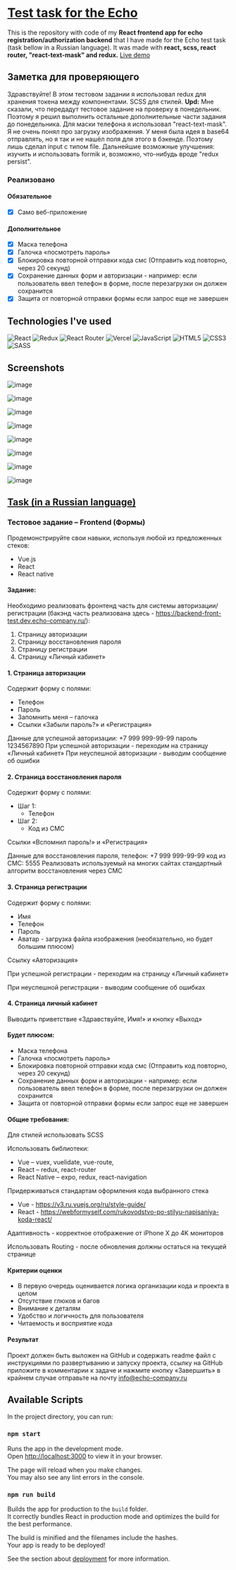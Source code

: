 # [Test task for the Echo](https://echo-test-frontend.vercel.app/)

This is the repository with code of my **React frontend app for echo registration/authorization backend** that I have made
for the Echo test task (task bellow in a Russian language). It was made with **react, scss, react router, "react-text-mask" and redux.**
[Live demo](https://echo-test-frontend.vercel.app/)

## Заметка для проверяющего
Здравствуйте! В этом тестовом задании я использовал redux для хранения токена между компонентами. SCSS для стилей.
**Upd:** Мне сказали, что передадут тестовое задание на проверку в понедельник. Поэтому я решил
выполнить остальные дополнительные части задания до понедельника. Для маски телефона я использовал "react-text-mask". 
Я не очень понял про загрузку изображения. У меня была идея в base64 отправлять, но я так и не нашёл поля для этого в бэкенде. Поэтому 
лишь сделал input с типом file. Дальнейшие возможные улучшения: изучить и использовать formik и, возможно, что-нибудь вроде "redux persist".

### Реализовано

#### Обязательное
- [X] Само веб-приложение

#### Дополнительное
- [X] Маска телефона
- [X] Галочка «посмотреть пароль»
- [X] Блокировка повторной отправки кода смс (Отправить код повторно, через 20 секунд)
- [X] Сохранение данных форм и авторизации - например: если пользователь ввел телефон в форме, после перезагрузки он должен сохранится
- [X] Защита от повторной отправки формы если запрос еще не завершен

## Technologies I've used
![React](https://img.shields.io/badge/react-%2320232a.svg?style=for-the-badge&logo=react&logoColor=%2361DAFB)
![Redux](https://img.shields.io/badge/redux-%23593d88.svg?style=for-the-badge&logo=redux&logoColor=white)
![React Router](https://img.shields.io/badge/React_Router-CA4245?style=for-the-badge&logo=react-router&logoColor=white)
![Vercel](https://img.shields.io/badge/vercel-%23000000.svg?style=for-the-badge&logo=vercel&logoColor=white)
![JavaScript](https://img.shields.io/badge/javascript-%23323330.svg?style=for-the-badge&logo=javascript&logoColor=%23F7DF1E)
![HTML5](https://img.shields.io/badge/html5-%23E34F26.svg?style=for-the-badge&logo=html5&logoColor=white)
![CSS3](https://img.shields.io/badge/css3-%231572B6.svg?style=for-the-badge&logo=css3&logoColor=white)
![SASS](https://img.shields.io/badge/SASS-hotpink.svg?style=for-the-badge&logo=SASS&logoColor=white)

## Screenshots

![image](https://user-images.githubusercontent.com/83648973/221027770-76c34b62-546e-4f70-b5ac-6ca6c5694983.png)

![image](https://user-images.githubusercontent.com/83648973/221027804-ebc203ee-55a5-45f3-b122-fe309ad17177.png)

![image](https://user-images.githubusercontent.com/83648973/221027851-ea48e385-21dd-4a25-b157-6bb2b2ba6e27.png)

![image](https://user-images.githubusercontent.com/83648973/221027875-d5008205-3a8b-4d16-b48c-df3df551ecfd.png)

![image](https://user-images.githubusercontent.com/83648973/221027968-a8a31757-2c04-4a90-b56e-8f09add5de96.png)

![image](https://user-images.githubusercontent.com/83648973/221027998-47a5109e-d06f-4f3c-ace9-c553459ec130.png)

![image](https://user-images.githubusercontent.com/83648973/221028063-84ef3dd1-73a9-4899-ae6c-6fb3a62eba09.png)

![image](https://user-images.githubusercontent.com/83648973/221028135-bf69f734-523c-40f1-9de2-4fa962943185.png)


## [Task (in a Russian language)](web-job.pdf)

### Тестовое задание – Frontend (Формы)
Продемонстрируйте свои навыки, используя любой из предложенных стеков:
- Vue.js
- React
- React native

#### Задание:
Необходимо реализовать фронтенд часть для системы авторизации/регистрации (бакэнд
часть реализована здесь - https://backend-front-test.dev.echo-company.ru/):
1. Страницу авторизации
2. Страницу восстановления пароля
3. Страницу регистрации
4. Страницу «Личный кабинет»

#### 1. Страница авторизации
   Содержит форму с полями:
   - Телефон
   - Пароль
   - Запомнить меня – галочка
   - Ссылки «Забыли пароль?» и «Регистрация»

   Данные для успешной авторизации: +7 999 999-99-99 пароль 1234567890
   При успешной авторизации - переходим на страницу «Личный кабинет»
   При неуспешной авторизации - выводим сообщение об ошибки

#### 2. Страница восстановления пароля
   Содержит форму с полями:
   - Шаг 1: 
     - Телефон
   - Шаг 2:
     - Код из СМС
   
   Ссылки «Вспомнил пароль!» и «Регистрация»

   Данные для восстановления пароля, телефон: +7 999 999-99-99 код из СМС: 5555
   Реализовать используемый на многих сайтах стандартный алгоритм восстановления через СМС

#### 3. Страница регистрации
   Содержит форму с полями:
   - Имя
   - Телефон
   - Пароль
   - Аватар - загрузка файла изображения (необязательно, но будет большим плюсом)

Ссылку «Авторизация»

При успешной регистрации - переходим на страницу «Личный кабинет»
   
При неуспешной регистрации - выводим сообщение об ошибках

#### 4. Страница личный кабинет
Выводить приветствие «Здравствуйте, Имя!» и кнопку «Выход»
   
#### Будет плюсом:
   - Маска телефона
   - Галочка «посмотреть пароль»
   - Блокировка повторной отправки кода смс (Отправить код повторно, через 20 секунд)
   - Сохранение данных форм и авторизации - например: если пользователь ввел телефон
   в форме, после перезагрузки он должен сохранится
   - Защита от повторной отправки формы если запрос еще не завершен

#### Общие требования:
   Для стилей использовать SCSS
   
Использовать библиотеки:
   - Vue – vuex, vuelidate, vue-route,
   - React – redux, react-router
   - React Native – expo, redux, react-navigation
   
Придерживаться стандартам оформления кода выбранного стека
   - Vue - https://v3.ru.vuejs.org/ru/style-guide/
   - React - https://webformyself.com/rukovodstvo-po-stilyu-napisaniya-koda-react/
   
Адаптивность - корректное отображение от iPhone X до 4K мониторов
   
Использовать Routing - после обновления должны остаться на текущей странице
   
#### Критерии оценки
   - В первую очередь оценивается логика организации кода и проекта в целом
   - Отсутствие глюков и багов
   - Внимание к деталям
   - Удобство и логичность для пользователя
   - Читаемость и восприятие кода
   
#### Результат
   Проект должен быть выложен на GitHub и содержать readme файл с инструкциями по
   развертыванию и запуску проекта, ссылку на GitHub приложите в комментарии к задаче и
   нажмите кнопку «Завершить» в крайнем случае отправьте на почту info@echo-company.ru

## Available Scripts

In the project directory, you can run:

### `npm start`

Runs the app in the development mode.\
Open [http://localhost:3000](http://localhost:3000) to view it in your browser.

The page will reload when you make changes.\
You may also see any lint errors in the console.

### `npm run build`

Builds the app for production to the `build` folder.\
It correctly bundles React in production mode and optimizes the build for the best performance.

The build is minified and the filenames include the hashes.\
Your app is ready to be deployed!

See the section about [deployment](https://facebook.github.io/create-react-app/docs/deployment) for more information.
